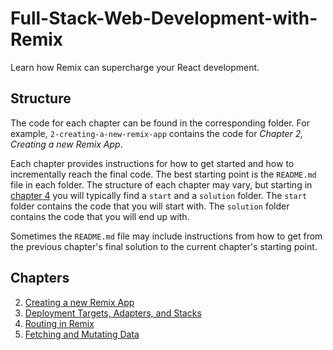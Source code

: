 # Full-Stack-Web-Development-with-Remix

Learn how Remix can supercharge your React development.

## Structure

The code for each chapter can be found in the corresponding folder. For example, `2-creating-a-new-remix-app` contains the code for _Chapter 2, Creating a new Remix App_.

Each chapter provides instructions for how to get started and how to incrementally reach the final code. The best starting point is the `README.md` file in each folder. The structure of each chapter may vary, but starting in [chapter 4](4-routing-in-remix/) you will typically find a `start` and a `solution` folder. The `start` folder contains the code that you will start with. The `solution` folder contains the code that you will end up with.

Sometimes the `README.md` file may include instructions from how to get from the previous chapter's final solution to the current chapter's starting point.

## Chapters

2. [Creating a new Remix App](2-creating-a-new-remix-app/)
3. [Deployment Targets, Adapters, and Stacks](3-deployment-targets-adapters-and-stacks)
4. [Routing in Remix](4-routing-in-remix/)
5. [Fetching and Mutating Data](5-fetching-and-mutating-data/)
